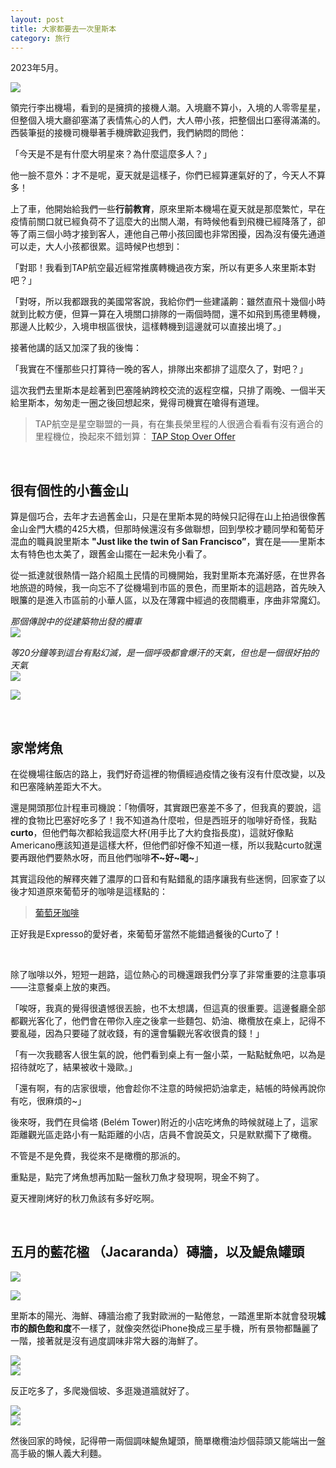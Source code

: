 ```yaml
---
layout: post
title: 大家都要去一次里斯本
category: 旅行
---
```


2023年5月。

![](/assets/img/lisbon/wall.jpg)<br/>

領完行李出機場，看到的是擁擠的接機人潮。入境廳不算小，入境的人零零星星，但整個入境大廳卻塞滿了表情焦心的人們，大人帶小孩，把整個出口塞得滿滿的。西裝筆挺的接機司機舉著手機牌歡迎我們，我們納悶的問他：<br/>

「今天是不是有什麼大明星來？為什麼這麼多人？」

他一臉不意外：才不是呢，夏天就是這樣子，你們已經算運氣好的了，今天人不算多！

上了車，他開始給我們一些**行前教育**，原來里斯本機場在夏天就是那麼繁忙，早在疫情前關口就已經負荷不了這麼大的出關人潮，有時候他看到飛機已經降落了，卻等了兩三個小時才接到客人，連他自己帶小孩回國也非常困擾，因為沒有優先通道可以走，大人小孩都很累。這時候P也想到：

「對耶！我看到TAP航空最近經常推廣轉機過夜方案，所以有更多人來里斯本對吧？」

「對呀，所以我都跟我的美國常客說，我給你們一些建議齁：雖然直飛十幾個小時就到比較方便，但算一算在入境關口排隊的一兩個時間，還不如飛到馬德里轉機，那邊人比較少，入境申根區很快，這樣轉機到這邊就可以直接出境了。」

接著他講的話又加深了我的後悔：

「我實在不懂那些只打算待一晚的客人，排隊出來都排了這麼久了，對吧？」

這次我們去里斯本是趁著到巴塞隆納跨校交流的返程空檔，只排了兩晚、一個半天給里斯本，匆匆走一圈之後回想起來，覺得司機實在嗆得有道理。


> TAP航空是星空聯盟的一員，有在集長榮里程的人很適合看看有沒有適合的里程機位，換起來不錯划算： [TAP Stop Over Offer](https://www.flytap.com/en-pa/stopover/advantages/experiences-and-offers)

<br/>

## 很有個性的小舊金山

算是個巧合，去年才去過舊金山，只是在里斯本晃的時候只記得在山上拍過很像舊金山金門大橋的425大橋，但那時候還沒有多做聯想，回到學校才聽同學和葡萄牙混血的職員說里斯本 **"Just like the twin of San Francisco”**，實在是——里斯本太有特色也太美了，跟舊金山擺在一起未免小看了。

從一抵達就很熱情一路介紹風土民情的司機開始，我對里斯本充滿好感，在世界各地旅遊的時候，我一向忘不了從機場到市區的景色，而里斯本的這趟路，首先映入眼簾的是進入市區前的小華人區，以及在薄霧中經過的夜間纜車，序曲非常魔幻。

*那個傳說中的從建築物出發的纜車*<br/>
![](/assets/img/lisbon/tram0.jpg)<br/>


*等20分鐘等到這台有點幻滅，是一個呼吸都會爆汗的天氣，但也是一個很好拍的天氣*<br/>
![](/assets/img/lisbon/tram2.jpg)<br/>


![](/assets/img/lisbon/tram.jpg)<br/>


<br/>

## 家常烤魚

在從機場往飯店的路上，我們好奇這裡的物價經過疫情之後有沒有什麼改變，以及和巴塞隆納差距大不大。

還是開頭那位計程車司機說：「物價呀，其實跟巴塞差不多了，但我真的要說，這裡的食物比巴塞好吃多了！我不知道為什麼啦，但是西班牙的咖啡好奇怪，我點**curto**，但他們每次都給我這麼大杯(用手比了大約食指長度)，這就好像點Americano應該知道是這樣大杯，但他們卻好像不知道一樣，所以我點curto就還要再跟他們要熱水呀，而且他們咖啡**不~好~喝~**」


其實這段他的解釋夾雜了濃厚的口音和有點錯亂的語序讓我有些迷惘，回家查了以後才知道原來葡萄牙的咖啡是這樣點的：

> [葡萄牙咖啡](https://20snonstop.com/2019/05/01/portuguese-coffee/)

正好我是Expresso的愛好者，來葡萄牙當然不能錯過餐後的Curto了！

<br/>

除了咖啡以外，短短一趟路，這位熱心的司機還跟我們分享了非常重要的注意事項——注意餐桌上放的東西。

「唉呀，我真的覺得很遺憾很丟臉，也不太想講，但這真的很重要。這邊餐廳全部都觀光客化了，他們會在帶你入座之後拿一些麵包、奶油、橄欖放在桌上，記得不要亂碰，因為只要碰了就收錢，有的還會騙觀光客收很貴的錢！」

「有一次我聽客人很生氣的說，他們看到桌上有一盤小菜，一點點魷魚吧，以為是招待就吃了，結果被收十幾歐。」

「還有啊，有的店家很壞，他會趁你不注意的時候把奶油拿走，結帳的時候再說你有吃，很麻煩的~」

後來呀，我們在貝倫塔 (Belém Tower)附近的小店吃烤魚的時候就碰上了，這家距離觀光區走路小有一點距離的小店，店員不會說英文，只是默默擱下了橄欖。

不管是不是免費，我從來不是橄欖的那派的。

重點是，點完了烤魚想再加點一盤秋刀魚才發現啊，現金不夠了。

夏天裡剛烤好的秋刀魚該有多好吃啊。

<br/>

## 五月的藍花楹 （Jacaranda）磚牆，以及鯷魚罐頭

![](/assets/img/lisbon/jaran.jpg)<br/>

![](/assets/img/lisbon/jaran2.jpg)<br/>

里斯本的陽光、海鮮、磚牆治癒了我對歐洲的一點倦怠，一踏進里斯本就會發現**城市的顏色飽和度**不一樣了，就像突然從iPhone換成三星手機，所有景物都豔麗了一階，接著就是沒有過度調味非常大器的海鮮了。


![](/assets/img/lisbon/oct.jpg)<br/>
![](/assets/img/lisbon/arroz.jpg)<br/>


反正吃多了，多爬幾個坡、多逛幾道牆就好了。

![](/assets/img/lisbon/wall2.jpg)<br/>
![](/assets/img/lisbon/staircase.jpg)<br/>


然後回家的時候，記得帶一兩個調味鯷魚罐頭，簡單橄欖油炒個蒜頭又能端出一盤高手級的懶人義大利麵。


<br/>


